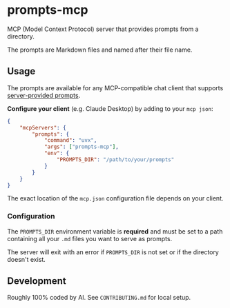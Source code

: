# prompts-mcp

MCP (Model Context Protocol) server that provides prompts from a directory.

The prompts are Markdown files and named after their file name.

## Usage

The prompts are available for any MCP-compatible chat client that supports
[server-provided prompts](https://modelcontextprotocol.io/docs/learn/server-concepts#how-prompts-work).

**Configure your client** (e.g. Claude Desktop) by adding to your `mcp json`:

```json
{
    "mcpServers": {
        "prompts": {
            "command": "uvx",
            "args": ["prompts-mcp"],
            "env": {
                "PROMPTS_DIR": "/path/to/your/prompts"
            }
        }
    }
}
```

The exact location of the `mcp.json` configuration file depends on your client.

### Configuration

The `PROMPTS_DIR` environment variable is **required** and must be set to
a path containing all your `.md` files you want to serve as prompts.

The server will exit with an error if `PROMPTS_DIR` is not set
or if the directory doesn't exist.

## Development

Roughly 100% coded by AI. See `CONTRIBUTING.md` for local setup.
